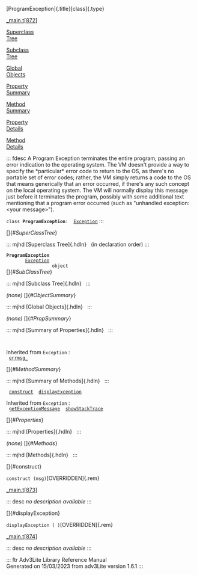 [ProgramException]{.title}[class]{.type}

[\_main.t](../file/_main.t.html)\[[872](../source/_main.t.html#872)\]

[Superclass\
Tree](#_SuperClassTree_)

[Subclass\
Tree](#_SubClassTree_)

[Global\
Objects](#_ObjectSummary_)

[Property\
Summary](#_PropSummary_)

[Method\
Summary](#_MethodSummary_)

[Property\
Details](#_Properties_)

[Method\
Details](#_Methods_)

::: fdesc
A Program Exception terminates the entire program, passing an error
indication to the operating system. The VM doesn\'t provide a way to
specify the \*particular\* error code to return to the OS, as there\'s
no portable set of error codes; rather, the VM simply returns a code to
the OS that means generically that an error occurred, if there\'s any
such concept on the local operating system. The VM will normally display
this message just before it terminates the program, possibly with some
additional text mentioning that a program error occurred (such as
\"unhandled exception: \<your message\>\").

`class `**`ProgramException`**` :   `[`Exception`](../object/Exception.html)
:::

[]{#_SuperClassTree_}

::: mjhd
[Superclass Tree]{.hdln}   (in declaration order)
:::

**`ProgramException`**\
`         `[`Exception`](../object/Exception.html)\
`                 object`\
[]{#_SubClassTree_}

::: mjhd
[Subclass Tree]{.hdln}  
:::

*(none)* []{#_ObjectSummary_}

::: mjhd
[Global Objects]{.hdln}  
:::

*(none)* []{#_PropSummary_}

::: mjhd
[Summary of Properties]{.hdln}  
:::

` `

Inherited from `Exception` :\
` `[`errmsg_`](../object/Exception.html#errmsg_)`  `

[]{#_MethodSummary_}

::: mjhd
[Summary of Methods]{.hdln}  
:::

` `[`construct`](#construct)`  `[`displayException`](#displayException)`  `

Inherited from `Exception` :\
` `[`getExceptionMessage`](../object/Exception.html#getExceptionMessage)`  `[`showStackTrace`](../object/Exception.html#showStackTrace)`  `

[]{#_Properties_}

::: mjhd
[Properties]{.hdln}  
:::

*(none)* []{#_Methods_}

::: mjhd
[Methods]{.hdln}  
:::

[]{#construct}

`construct (msg)`[OVERRIDDEN]{.rem}

[\_main.t](../file/_main.t.html)\[[873](../source/_main.t.html#873)\]

::: desc
*no description available*
:::

[]{#displayException}

`displayException ( )`[OVERRIDDEN]{.rem}

[\_main.t](../file/_main.t.html)\[[874](../source/_main.t.html#874)\]

::: desc
*no description available*
:::

::: ftr
Adv3Lite Library Reference Manual\
Generated on 15/03/2023 from adv3Lite version 1.6.1
:::
